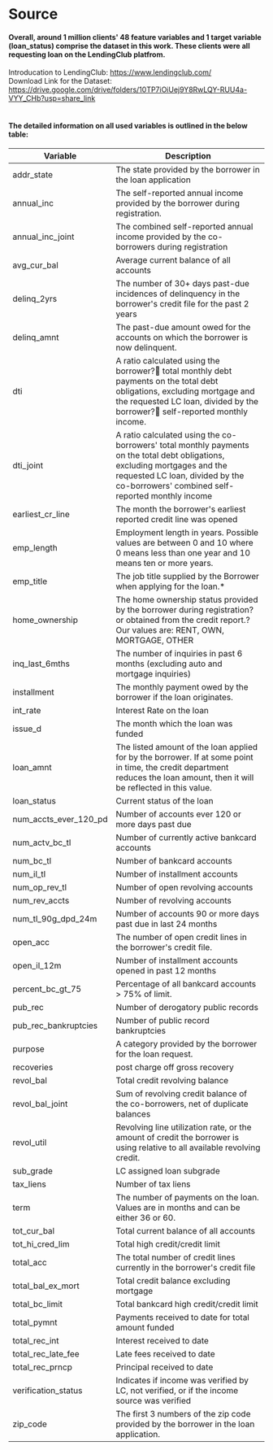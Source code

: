 # Source
#### Overall, around 1 million clients' 48 feature variables and 1 target variable (loan_status) comprise the dataset in this work. These clients were all requesting loan on the LendingClub platfrom. <br> 
Introducation to LendingClub: https://www.lendingclub.com/ <br> 
Download Link for the Dataset: https://drive.google.com/drive/folders/10TP7iOiUej9Y8RwLQY-RUU4a-VYY_CHb?usp=share_link <br> 

#### <br> The detailed information on all used variables is outlined in the below table:


| Variable              | Description                                                                                                                                                                                                        |
|-----------------------|--------------------------------------------------------------------------------------------------------------------------------------------------------------------------------------------------------------------|
| addr_state            | The state provided by the borrower in the loan application                                                                                                                                                         |
| annual_inc            | The self-reported annual income provided by the borrower during registration.                                                                                                                                      |
| annual_inc_joint      | The combined self-reported annual income provided by the co-borrowers during registration                                                                                                                          |
| avg_cur_bal           | Average current balance of all accounts                                                                                                                                                                            |
| delinq_2yrs           | The number of 30+ days past-due incidences of delinquency in the borrower's credit file for the past 2 years                                                                                                       |
| delinq_amnt           | The past-due amount owed for the accounts on which the borrower is now delinquent.                                                                                                                                 |
| dti                   | A ratio calculated using the borrower? total monthly debt payments on the total debt obligations, excluding mortgage and the requested LC loan, divided by the borrower? self-reported monthly income.           |
| dti_joint             | A ratio calculated using the co-borrowers' total monthly payments on the total debt obligations, excluding mortgages and the requested LC loan, divided by the co-borrowers' combined self-reported monthly income |
| earliest_cr_line      | The month the borrower's earliest reported credit line was opened                                                                                                                                                  |
| emp_length            | Employment length in years. Possible values are between 0 and 10 where 0 means less than one year and 10 means ten or more years.                                                                                  |
| emp_title             | The job title supplied by the Borrower when applying for the loan.*                                                                                                                                                |
| home_ownership        | The home ownership status provided by the borrower during registration?or obtained from the credit report.?Our values are: RENT, OWN, MORTGAGE, OTHER                                                              |
| inq_last_6mths        | The number of inquiries in past 6 months (excluding auto and mortgage inquiries)                                                                                                                                   |
| installment           | The monthly payment owed by the borrower if the loan originates.                                                                                                                                                   |
| int_rate              | Interest Rate on the loan                                                                                                                                                                                          |
| issue_d               | The month which the loan was funded                                                                                                                                                                                |
| loan_amnt             | The listed amount of the loan applied for by the borrower. If at some point in time, the credit department reduces the loan amount, then it will be reflected in this value.                                       |
| loan_status           | Current status of the loan                                                                                                                                                                                         |
| num_accts_ever_120_pd | Number of accounts ever 120 or more days past due                                                                                                                                                                  |
| num_actv_bc_tl        | Number of currently active bankcard accounts                                                                                                                                                                       |
| num_bc_tl             | Number of bankcard accounts                                                                                                                                                                                        |
| num_il_tl             | Number of installment accounts                                                                                                                                                                                     |
| num_op_rev_tl         | Number of open revolving accounts                                                                                                                                                                                  |
| num_rev_accts         | Number of revolving accounts                                                                                                                                                                                       |
| num_tl_90g_dpd_24m    | Number of accounts 90 or more days past due in last 24 months                                                                                                                                                      |
| open_acc              | The number of open credit lines in the borrower's credit file.                                                                                                                                                     |
| open_il_12m           | Number of installment accounts opened in past 12 months                                                                                                                                                            |
| percent_bc_gt_75      | Percentage of all bankcard accounts > 75% of limit.                                                                                                                                                                |
| pub_rec               | Number of derogatory public records                                                                                                                                                                                |
| pub_rec_bankruptcies  | Number of public record bankruptcies                                                                                                                                                                               |
| purpose               | A category provided by the borrower for the loan request.                                                                                                                                                          |
| recoveries            | post charge off gross recovery                                                                                                                                                                                     |
| revol_bal             | Total credit revolving balance                                                                                                                                                                                     |
| revol_bal_joint       |  Sum of revolving credit balance of the co-borrowers, net of duplicate balances                                                                                                                                    |
| revol_util            | Revolving line utilization rate, or the amount of credit the borrower is using relative to all available revolving credit.                                                                                         |
| sub_grade             | LC assigned loan subgrade                                                                                                                                                                                          |
| tax_liens             | Number of tax liens                                                                                                                                                                                                |
| term                  | The number of payments on the loan. Values are in months and can be either 36 or 60.                                                                                                                               |
| tot_cur_bal           | Total current balance of all accounts                                                                                                                                                                              |
| tot_hi_cred_lim       | Total high credit/credit limit                                                                                                                                                                                     |
| total_acc             | The total number of credit lines currently in the borrower's credit file                                                                                                                                           |
| total_bal_ex_mort     | Total credit balance excluding mortgage                                                                                                                                                                            |
| total_bc_limit        | Total bankcard high credit/credit limit                                                                                                                                                                            |
| total_pymnt           | Payments received to date for total amount funded                                                                                                                                                                  |
| total_rec_int         | Interest received to date                                                                                                                                                                                          |
| total_rec_late_fee    | Late fees received to date                                                                                                                                                                                         |
| total_rec_prncp       | Principal received to date                                                                                                                                                                                         |
| verification_status   | Indicates if income was verified by LC, not verified, or if the income source was verified                                                                                                                         |
| zip_code              | The first 3 numbers of the zip code provided by the borrower in the loan application.                                                                                                                              |
